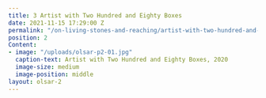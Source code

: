 ```yaml
---
title: 3 Artist with Two Hundred and Eighty Boxes
date: 2021-11-15 17:29:00 Z
permalink: "/on-living-stones-and-reaching/artist-with-two-hundred-and-eighty-boxes"
position: 2
Content:
- image: "/uploads/olsar-p2-01.jpg"
  caption-text: Artist with Two Hundred and Eighty Boxes, 2020
  image-size: medium
  image-position: middle
layout: olsar-2
---
```


